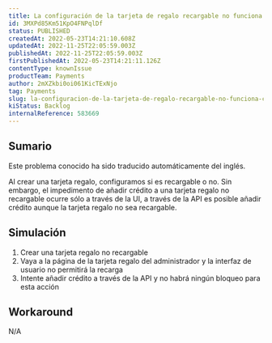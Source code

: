 ```yaml
---
title: La configuración de la tarjeta de regalo recargable no funciona cuando se intenta añadir crédito a la tarjeta de regalo a través de la API
id: 3MXPd85Km51KpO4FNPqlDf
status: PUBLISHED
createdAt: 2022-05-23T14:21:10.608Z
updatedAt: 2022-11-25T22:05:59.003Z
publishedAt: 2022-11-25T22:05:59.003Z
firstPublishedAt: 2022-05-23T14:21:11.126Z
contentType: knownIssue
productTeam: Payments
author: 2mXZkbi0oi061KicTExNjo
tag: Payments
slug: la-configuracion-de-la-tarjeta-de-regalo-recargable-no-funciona-cuando-se-intenta-anadir-credito-a-la-tarjeta-de-regalo-a-traves-de-la-api
kiStatus: Backlog
internalReference: 583669
---
```


## Sumario

<div class="alert alert-info">
  <p>Este problema conocido ha sido traducido automáticamente del inglés.</p>
</div>


Al crear una tarjeta regalo, configuramos si es recargable o no. Sin embargo, el impedimento de añadir crédito a una tarjeta regalo no recargable ocurre sólo a través de la UI, a través de la API es posible añadir crédito aunque la tarjeta regalo no sea recargable.



## Simulación



1. Crear una tarjeta regalo no recargable
2. Vaya a la página de la tarjeta regalo del administrador y la interfaz de usuario no permitirá la recarga
3. Intente añadir crédito a través de la API y no habrá ningún bloqueo para esta acción



## Workaround


N/A

